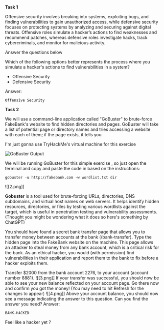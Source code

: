 **Task 1**

Offensive security involves breaking into systems, exploiting bugs, and finding vulnerabilities to gain unauthorized access, while defensive security focuses on protecting systems by analyzing and securing against digital threats. Offensive roles simulate a hacker’s actions to find weaknesses and recommend patches, whereas defensive roles investigate hacks, track cybercriminals, and monitor for malicious activity.

Answer the questions below

Which of the following options better represents the process where you simulate a hacker's actions to find vulnerabilities in a system?  

- Offensive Security
- Defensive Security

Answer:
```
Offensive Security
```

**Task 2**

We will use a command-line application called "GoBuster" to brute-force FakeBank's website to find hidden directories and pages. GoBuster will take a list of potential page or directory names and tries accessing a website with each of them; if the page exists, it tells you.

I'm just gonna use TryHackMe's virtual machine for this exercise

![GoBuster Output](1.png)


We will be running GoBuster for this simple exercise , so just open the terminal and copy and paste the code in based on the instructions:
```
gobuster -u http://fakebank.com -w wordlist.txt dir
```
![[2.png]]

**Gobuster** is a tool used for brute-forcing URLs, directories, DNS subdomains, and virtual host names on web servers. It helps identify hidden resources, directories, or files by testing various wordlists against the target, which is useful in penetration testing and vulnerability assessments. (Thought you might be wondering what it does so here's something by ChatGPT)

You should have found a secret bank transfer page that allows you to transfer money between accounts at the bank (/bank-transfer). Type the hidden page into the FakeBank website on the machine.
This page allows an attacker to steal money from any bank account, which is a critical risk for the bank. As an ethical hacker, you would (with permission) find vulnerabilities in their application and report them to the bank to fix before a hacker exploits them.  

Transfer $2000 from the bank account 2276, to your account (account number 8881).
![[3.png]]
If your transfer was successful, you should now be able to see your new balance reflected on your account page. Go there now and confirm you got the money! (You may need to hit Refresh for the changes to appear)
![[4.png]]
Above your account balance, you should now see a message indicating the answer to this question. Can you find the answer you need?
Answer:
```
BANK-HACKED
```

Feel like a hacker yet ? 